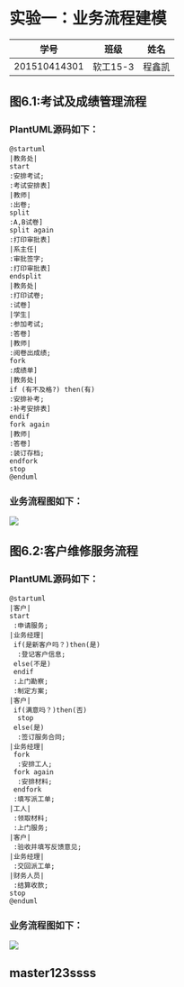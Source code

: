 # 实验一：业务流程建模


|        学号      |     班级    |    姓名    |
|:----------------:|:-----------:|:----------:|
|   201510414301   |    软工15-3 |    程鑫凯  | 


## 图6.1:考试及成绩管理流程
### PlantUML源码如下：
```
@startuml
|教务处|
start
:安排考试;
:考试安排表]
|教师|
:出卷;
split
:A,B试卷]
split again
:打印审批表]
|系主任|
:审批签字;
:打印审批表]
endsplit
|教务处|
:打印试卷;
:试卷]
|学生|
:参加考试;
:答卷]
|教师|
:阅卷出成绩;
fork
:成绩单]
|教务处|
if (有不及格?) then(有)
:安排补考;
:补考安排表]
endif
fork again
|教师|
:答卷]
:装订存档;
endfork
stop
@enduml
```
### 业务流程图如下：
![](firstDraw.png)

## 图6.2:客户维修服务流程
### PlantUML源码如下：
```
@startuml
|客户|
start
 :申请服务;
|业务经理|
 if(是新客户吗？)then(是)
  :登记客户信息;
 else(不是)
 endif
 :上门勘察;
 :制定方案;
|客户|
 if(满意吗？)then(否)
  stop
 else(是)
  :签订服务合同;
|业务经理|
 fork
  :安排工人;
 fork again
  :安排材料;
 endfork
 :填写派工单;
|工人|
 :领取材料;
 :上门服务;
|客户|
 :验收并填写反馈意见;
|业务经理|
 :交回派工单;
|财务人员|
 :结算收款;
stop
@enduml
```
### 业务流程图如下：
![](secondDraw.png)

## master123ssss
